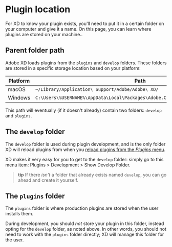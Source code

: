 # Plugin location

For XD to know your plugin exists, you'll need to put it in a certain folder on your computer and give it a name. On this page, you can learn where plugins are stored on your machine..

## Parent folder path

Adobe XD loads plugins from the `plugins` and `develop` folders. These folders are stored in a specific storage location based on your platform:

| Platform | Path                                                                               |
| -------- | ---------------------------------------------------------------------------------- |
| macOS    | `~/Library/Application\ Support/Adobe/Adobe\ XD/`                                  |
| Windows  | `C:\Users\%USERNAME%\AppData\Local\Packages\Adobe.CC.XD_adky2gkssdxte\LocalState\` |

This path will eventually (if it doesn't already) contain two folders: `develop` and `plugins`.

## The `develop` folder

The `develop` folder is used during plugin development, and is the only folder XD will reload plugins from when you [reload plugins from the _Plugins_ menu](/develop/tutorials/debugging/#2-try-reloading-the-plugins).

XD makes it very easy for you to get to the `develop` folder: simply go to this menu item: Plugins > Development > Show Develop Folder.

> **tip**
> If there _isn't_ a folder that already exists named `develop`, you can go ahead and create it yourself.

## The `plugins` folder

The `plugins` folder is where production plugins are stored when the user installs them.

During development, you should _not_ store your plugin in this folder, instead opting for the `develop` folder, as noted above. In other words, you should not need to work with the `plugins` folder directly; XD will manage this folder for the user.
